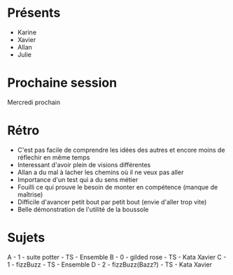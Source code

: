 # Présents
 - Karine
 - Xavier
 - Allan
 - Julie

# Prochaine session
Mercredi prochain

# Rétro

- C'est pas facile de comprendre les idées des autres et encore moins de réflechir en même temps
- Interessant d'avoir plein de visions différentes
- Allan a du mal à lacher les chemins où il ne veux pas aller
- Importance d'un test qui a du sens métier
- Fouilli ce qui prouve le besoin de monter en compétence (manque de maîtrise)
- Difficile d'avancer petit bout par petit bout (envie d'aller trop vite)
- Belle démonstration de l'utilité de la boussole

# Sujets


A - 1 - suite potter - TS - Ensemble
B - 0 - gilded rose - TS - Kata Xavier
C - 1 - fizzBuzz - TS - Ensemble
D - 2 - fizzBuzz(Bazz?) - TS - Kata Xavier

